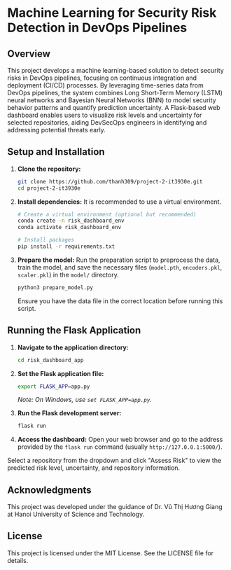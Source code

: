 # Machine Learning for Security Risk Detection in DevOps Pipelines

## Overview

This project develops a machine learning-based solution to detect security risks in DevOps pipelines, focusing on continuous integration and deployment (CI/CD) processes. By leveraging time-series data from DevOps pipelines, the system combines Long Short-Term Memory (LSTM) neural networks and Bayesian Neural Networks (BNN) to model security behavior patterns and quantify prediction uncertainty. A Flask-based web dashboard enables users to visualize risk levels and uncertainty for selected repositories, aiding DevSecOps engineers in identifying and addressing potential threats early.

## Setup and Installation

1. **Clone the repository:**

    ```bash
    git clone https://github.com/thanh309/project-2-it3930e.git
    cd project-2-it3930e
    ```

2. **Install dependencies:**
    It is recommended to use a virtual environment.

    ```bash
    # Create a virtual environment (optional but recommended)
    conda create -n risk_dashboard_env
    conda activate risk_dashboard_env

    # Install packages
    pip install -r requirements.txt
    ```

3. **Prepare the model:**
    Run the preparation script to preprocess the data, train the model, and save the necessary files (`model.pth`, `encoders.pkl`, `scaler.pkl`) in the `model/` directory.

    ```bash
    python3 prepare_model.py
    ```

    Ensure you have the data file in the correct location before running this script.

## Running the Flask Application

1. **Navigate to the application directory:**

    ```bash
    cd risk_dashboard_app
    ```

2. **Set the Flask application file:**

    ```bash
    export FLASK_APP=app.py
    ```

    *Note: On Windows, use `set FLASK_APP=app.py`.*

3. **Run the Flask development server:**

    ```bash
    flask run
    ```

4. **Access the dashboard:**
    Open your web browser and go to the address provided by the `flask run` command (usually `http://127.0.0.1:5000/`).

Select a repository from the dropdown and click "Assess Risk" to view the predicted risk level, uncertainty, and repository information.

## Acknowledgments

This project was developed under the guidance of Dr. Vũ Thị Hương Giang at Hanoi University of Science and Technology.

## License

This project is licensed under the MIT License. See the LICENSE file for details.
